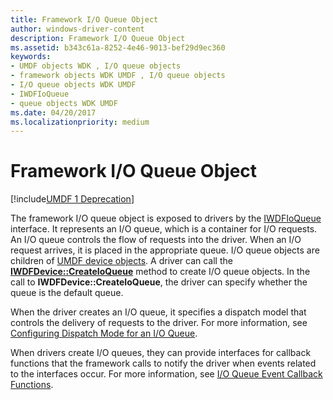 ```yaml
---
title: Framework I/O Queue Object
author: windows-driver-content
description: Framework I/O Queue Object
ms.assetid: b343c61a-8252-4e46-9013-bef29d9ec360
keywords:
- UMDF objects WDK , I/O queue objects
- framework objects WDK UMDF , I/O queue objects
- I/O queue objects WDK UMDF
- IWDFIoQueue
- queue objects WDK UMDF
ms.date: 04/20/2017
ms.localizationpriority: medium
---
```


# Framework I/O Queue Object


[!include[UMDF 1 Deprecation](../umdf-1-deprecation.md)]

The framework I/O queue object is exposed to drivers by the [IWDFIoQueue](https://msdn.microsoft.com/library/windows/hardware/ff558943) interface. It represents an I/O queue, which is a container for I/O requests. An I/O queue controls the flow of requests into the driver. When an I/O request arrives, it is placed in the appropriate queue. I/O queue objects are children of [UMDF device objects](framework-device-object.md). A driver can call the [**IWDFDevice::CreateIoQueue**](https://msdn.microsoft.com/library/windows/hardware/ff557020) method to create I/O queue objects. In the call to **IWDFDevice::CreateIoQueue**, the driver can specify whether the queue is the default queue.

When the driver creates an I/O queue, it specifies a dispatch model that controls the delivery of requests to the driver. For more information, see [Configuring Dispatch Mode for an I/O Queue](configuring-dispatch-mode-for-an-i-o-queue.md).

When drivers create I/O queues, they can provide interfaces for callback functions that the framework calls to notify the driver when events related to the interfaces occur. For more information, see [I/O Queue Event Callback Functions](i-o-queue-event-callback-functions.md).

 

 





